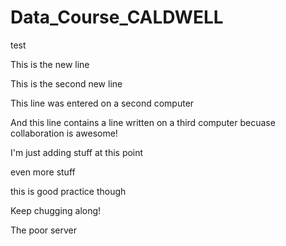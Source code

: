 # Data_Course_CALDWELL




test

This is the new line

This is the second new line

This line was entered on a second computer

And this line contains a line written on a third computer becuase collaboration is awesome!

I'm just adding stuff at this point

even more stuff

this is good practice though

Keep chugging along!
 
The poor server

